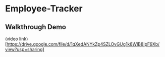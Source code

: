 # Employee-Tracker

## Walkthrough Demo
(video link)[https://drive.google.com/file/d/1qXedANYkZp4SZLOvGUg1k8WlB8IpF9Xb/view?usp=sharing]
